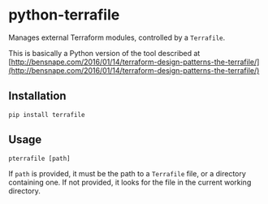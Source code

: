 # python-terrafile

Manages external Terraform modules, controlled by a `Terrafile`.

This is basically a Python version of the tool described at [http://bensnape.com/2016/01/14/terraform-design-patterns-the-terrafile/](http://bensnape.com/2016/01/14/terraform-design-patterns-the-terrafile/)

## Installation

```shell
pip install terrafile
```

## Usage

```shell
pterrafile [path]
```

If `path` is provided, it must be the path to a `Terrafile` file, or a directory containing one. If not provided, it looks for the file in the current working directory.
